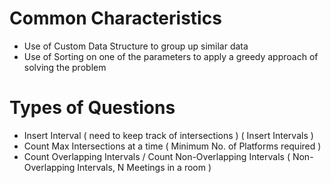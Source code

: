 # Common Characteristics

- Use of Custom Data Structure to group up similar data
- Use of Sorting on one of the parameters to apply a greedy approach of solving the problem

# Types of Questions

- Insert Interval ( need to keep track of intersections ) ( Insert Intervals )
- Count Max Intersections at a time ( Minimum No. of Platforms required )
- Count Overlapping Intervals / Count Non-Overlapping Intervals ( Non-Overlapping Intervals, N Meetings in a room )